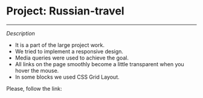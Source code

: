 # Project: Russian-travel

---

_Description_

- It is a part of the large project work.
- We tried to implement a responsive design.
- Media queries were used to achieve the goal.
- All links on the page smoothly become a little transparent when you hover the mouse.
- In some blocks we used CSS Grid Layout.

Please, follow the link:
